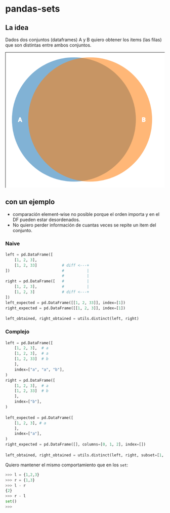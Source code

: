 # pandas-sets

## La idea

Dados dos conjuntos (dataframes) A y B quiero obtener los items (las filas) que
son distintas entre ambos conjuntos.

![venn diagram](venn.png)


## con un ejemplo

- comparación element-wise no posible porque el orden importa y en el DF pueden
  estar desordenados.
- No quiero perder información de cuantas veces se repite un item del conjunto.


### Naive
```python
left = pd.DataFrame([
    [1, 2, 3],
    [1, 2, 33]           # diff <---+
])                       #          |
                         #          |
right = pd.DataFrame([   #          |
    [1, 2, 3],           #          |
    [1, 2, 3]            # diff <---+
])
left_expected = pd.DataFrame([[1, 2, 33]], index=[1])
right_expected = pd.DataFrame([[1, 2, 3]], index=[1])

left_obtained, right_obtained = utils.distinct(left, right)
```


### Complejo

```python
left = pd.DataFrame([
    [1, 2, 3],  # a
    [1, 2, 3],  # a
    [1, 2, 33]  # b
    ],
    index=["a", "a", "b"],
)
right = pd.DataFrame([
    [1, 2, 3],  # a
    [1, 2, 33]  # b
    ],
    index=["b"],
)

left_expected = pd.DataFrame([
    [1, 2, 3], # a
    ],
    index=["a"],
)
right_expected = pd.DataFrame([], columns=[0, 1, 2], index=[])

left_obtained, right_obtained = utils.distinct(left, right, subset=[1, 2])


```

Quiero mantener el mismo comportamiento que en los `set`:

```python
>>> l = {1,2,3}
>>> r = {1,3}
>>> l - r
{2}
>>> r - l
set()
>>>
```
